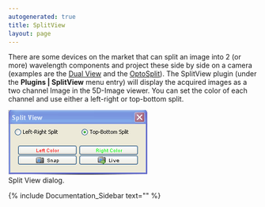 ```yaml
---
autogenerated: true
title: SplitView
layout: page
---
```


There are some devices on the market that can split an image into 2 (or
more) wavelength components and project these side by side on a camera
(examples are the [Dual
View](http://www.magbiosystems.com/products/DV2.php) and the
[OptoSplit](http://www.cairn-research.co.uk/Products/Fluorescence/Fluorescence20II20Splitter)).
The SplitView plugin (under the **Plugins \| SplitView** menu entry)
will display the acquired images as a two channel Image in the 5D-Image
viewer. You can set the color of each channel and use either a
left-right or top-bottom split.

![Split View Dialog](media/Split_view.gif "fig:Split View Dialog")  
Split View dialog.

  

{% include Documentation_Sidebar text="" %}

